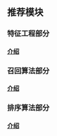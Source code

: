 ## 推荐模块

### 特征工程部分

#### [介绍](feature/feature.md)

### 召回算法部分
    
#### [介绍](recall/recall.md)

### 排序算法部分
    
#### [介绍](model/model.md)



